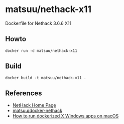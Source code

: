 matsuu/nethack-x11
==================

Dockerfile for Nethack 3.6.6 X11

## Howto

    docker run -d matsuu/nethack-x11


## Build

    docker build -t matsuu/nethack-x11 .

## References

- [NetHack Home Page](http://www.nethack.org/)
- [matsuu/docker-nethack](https://github.com/matsuu/docker-nethack)
- [How to run dockerized X Windows apps on macOS](http://mamykin.com/posts/running-x-apps-on-mac-with-docker/)
